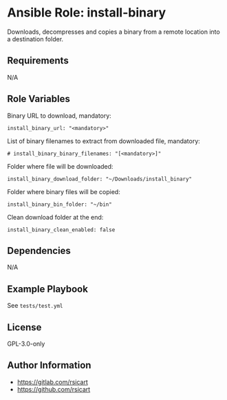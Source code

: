 Ansible Role: install-binary
=========

Downloads, decompresses and copies a binary from a remote location into a destination folder.

Requirements
------------

N/A

Role Variables
--------------

Binary URL to download, mandatory:

```
install_binary_url: "<mandatory>"
```

List of binary filenames to extract from downloaded file, mandatory:

```
# install_binary_binary_filenames: "[<mandatory>]"
```

Folder where file will be downloaded:

```
install_binary_download_folder: "~/Downloads/install_binary"
```

Folder where binary files will be copied:

```
install_binary_bin_folder: "~/bin"
```

Clean download folder at the end:

```
install_binary_clean_enabled: false
```

Dependencies
------------

N/A

Example Playbook
----------------

See `tests/test.yml`

License
-------

GPL-3.0-only

Author Information
------------------

* https://gitlab.com/rsicart
* https://github.com/rsicart

